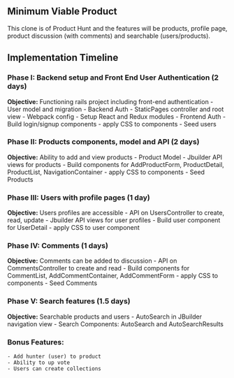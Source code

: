 
## Minimum Viable Product
This clone is of Product Hunt and the features will be products, profile page, product discussion (with comments) and searchable (users/products).

## Implementation Timeline

### Phase I: Backend setup and Front End User Authentication (2 days)
  **Objective:** Functioning rails project including front-end authentication
    - User model and migration
    - Backend Auth
    - StaticPages controller and root view
    - Webpack config
    - Setup React and Redux modules
    - Frontend Auth
    - Build login/signup components
    - apply CSS to components
    - Seed users

### Phase II: Products components, model and API (2 days)
  **Objective:** Ability to add and view products
    - Product Model
    - Jbuilder API views for products
    - Build components for AddProductForm, ProductDetail, ProductList, NavigationContainer
    - apply CSS to components
    - Seed Products

### Phase III: Users with profile pages (1 day)
  **Objective:** Users profiles are accessible
    - API on UsersController to create, read, update
    - Jbuilder API views for user profiles
    - Build user component for UserDetail
    - apply CSS to user component

### Phase IV: Comments (1 days)
  **Objective:** Comments can be added to discussion
    - API on CommentsController to create and read
    - Build components for  CommentList, AddCommentContainer, AddCommentForm
    - apply CSS to components
    - Seed Comments

### Phase V: Search features (1.5 days)
  **Objective:** Searchable products and users
    - AutoSearch in JBuilder navigation view
    - Search Components: AutoSearch and AutoSearchResults

### Bonus Features:
    - Add hunter (user) to product
    - Ability to up vote
    - Users can create collections
